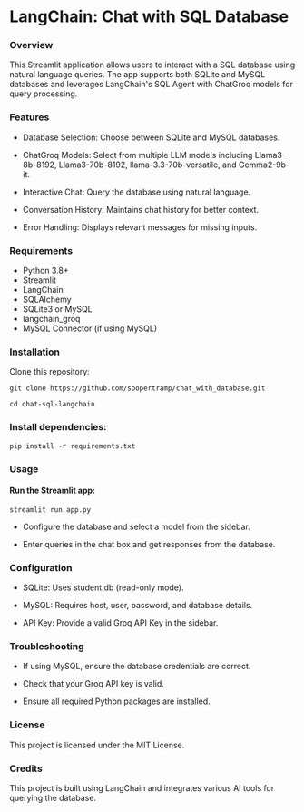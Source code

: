# LangChain: Chat with SQL Database

### Overview

This Streamlit application allows users to interact with a SQL database using natural language queries. The app supports both SQLite and MySQL databases and leverages LangChain's SQL Agent with ChatGroq models for query processing.

### Features

- Database Selection: Choose between SQLite and MySQL databases.

- ChatGroq Models: Select from multiple LLM models including Llama3-8b-8192, Llama3-70b-8192, llama-3.3-70b-versatile, and Gemma2-9b-it.

- Interactive Chat: Query the database using natural language.

- Conversation History: Maintains chat history for better context.

- Error Handling: Displays relevant messages for missing inputs.

### Requirements

- Python 3.8+
- Streamlit
- LangChain
- SQLAlchemy
- SQLite3 or MySQL
- langchain_groq
- MySQL Connector (if using MySQL)

### Installation

Clone this repository:
```
git clone https://github.com/soopertramp/chat_with_database.git

cd chat-sql-langchain
```
### Install dependencies:

```pip install -r requirements.txt```

### Usage

#### Run the Streamlit app:

```streamlit run app.py```

- Configure the database and select a model from the sidebar.

- Enter queries in the chat box and get responses from the database.

### Configuration

- SQLite: Uses student.db (read-only mode).

- MySQL: Requires host, user, password, and database details.

- API Key: Provide a valid Groq API Key in the sidebar.

### Troubleshooting

- If using MySQL, ensure the database credentials are correct.

- Check that your Groq API key is valid.

- Ensure all required Python packages are installed.

### License

This project is licensed under the MIT License.

### Credits
This project is built using LangChain and integrates various AI tools for querying the database.
